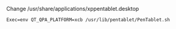 Change /usr/share/applications/xppentablet.desktop

```
Exec=env QT_QPA_PLATFORM=xcb /usr/lib/pentablet/PenTablet.sh
```
```
